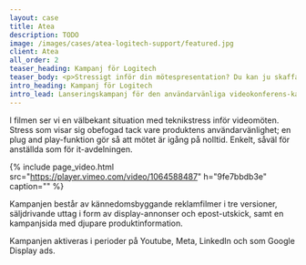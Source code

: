```yaml
---
layout: case
title: Atea
description: TODO
image: /images/cases/atea-logitech-support/featured.jpg
client: Atea
all_order: 2
teaser_heading: Kampanj för Logitech 
teaser_body: <p>Stressigt inför din mötespresentation? Du kan ju skaffa en Logitech MeetUp.</p>
intro_heading: Kampanj för Logitech
intro_lead: Lanseringskampanj för den användarvänliga videokonferens-kameran Logitech MeetUp 2, tillsammans med Atea.
---
```


I filmen ser vi en välbekant situation med teknikstress inför videomöten. Stress som visar sig obefogad tack vare produktens användarvänlighet; en plug and play-funktion gör så att mötet är igång på nolltid. Enkelt, såväl för anställda som för it-avdelningen.

{%
  include page_video.html
  src="https://player.vimeo.com/video/1064588487"
  h="9fe7bbdb3e"
  caption=""
%}

Kampanjen består av kännedomsbyggande reklamfilmer i tre versioner, säljdrivande uttag i form av display-annonser och epost-utskick, samt en kampanjsida med djupare produktinformation. 

Kampanjen aktiveras i perioder på Youtube, Meta, LinkedIn och som Google Display ads.

